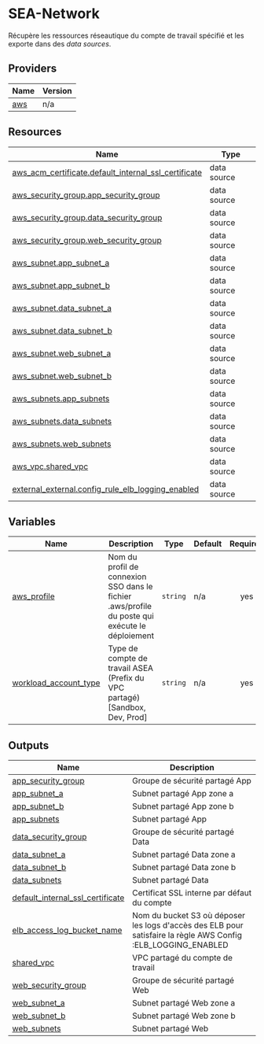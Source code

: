 # SEA-Network

Récupère les ressources réseautique du compte de travail spécifié et les exporte dans des *data sources*.

## Providers

| Name | Version |
|------|---------|
| <a name="provider_aws"></a> [aws](#provider\_aws) | n/a |

## Resources

| Name | Type |
|------|------|
| [aws_acm_certificate.default_internal_ssl_certificate](https://registry.terraform.io/providers/hashicorp/aws/latest/docs/data-sources/acm_certificate) | data source |
| [aws_security_group.app_security_group](https://registry.terraform.io/providers/hashicorp/aws/latest/docs/data-sources/security_group) | data source |
| [aws_security_group.data_security_group](https://registry.terraform.io/providers/hashicorp/aws/latest/docs/data-sources/security_group) | data source |
| [aws_security_group.web_security_group](https://registry.terraform.io/providers/hashicorp/aws/latest/docs/data-sources/security_group) | data source |
| [aws_subnet.app_subnet_a](https://registry.terraform.io/providers/hashicorp/aws/latest/docs/data-sources/subnet) | data source |
| [aws_subnet.app_subnet_b](https://registry.terraform.io/providers/hashicorp/aws/latest/docs/data-sources/subnet) | data source |
| [aws_subnet.data_subnet_a](https://registry.terraform.io/providers/hashicorp/aws/latest/docs/data-sources/subnet) | data source |
| [aws_subnet.data_subnet_b](https://registry.terraform.io/providers/hashicorp/aws/latest/docs/data-sources/subnet) | data source |
| [aws_subnet.web_subnet_a](https://registry.terraform.io/providers/hashicorp/aws/latest/docs/data-sources/subnet) | data source |
| [aws_subnet.web_subnet_b](https://registry.terraform.io/providers/hashicorp/aws/latest/docs/data-sources/subnet) | data source |
| [aws_subnets.app_subnets](https://registry.terraform.io/providers/hashicorp/aws/latest/docs/data-sources/subnets) | data source |
| [aws_subnets.data_subnets](https://registry.terraform.io/providers/hashicorp/aws/latest/docs/data-sources/subnets) | data source |
| [aws_subnets.web_subnets](https://registry.terraform.io/providers/hashicorp/aws/latest/docs/data-sources/subnets) | data source |
| [aws_vpc.shared_vpc](https://registry.terraform.io/providers/hashicorp/aws/latest/docs/data-sources/vpc) | data source |
| [external_external.config_rule_elb_logging_enabled](https://registry.terraform.io/providers/hashicorp/external/latest/docs/data-sources/external) | data source |

## Variables

| Name | Description | Type | Default | Required |
|------|-------------|------|---------|:--------:|
| <a name="input_aws_profile"></a> [aws\_profile](#input\_aws\_profile) | Nom du profil de connexion SSO dans le fichier .aws/profile du poste qui exécute le déploiement | `string` | n/a | yes |
| <a name="input_workload_account_type"></a> [workload\_account\_type](#input\_workload\_account\_type) | Type de compte de travail ASEA (Prefix du VPC partagé) [Sandbox, Dev, Prod] | `string` | n/a | yes |

## Outputs

| Name | Description |
|------|-------------|
| <a name="output_app_security_group"></a> [app\_security\_group](#output\_app\_security\_group) | Groupe de sécurité partagé App |
| <a name="output_app_subnet_a"></a> [app\_subnet\_a](#output\_app\_subnet\_a) | Subnet partagé App zone a |
| <a name="output_app_subnet_b"></a> [app\_subnet\_b](#output\_app\_subnet\_b) | Subnet partagé App zone b |
| <a name="output_app_subnets"></a> [app\_subnets](#output\_app\_subnets) | Subnet partagé App |
| <a name="output_data_security_group"></a> [data\_security\_group](#output\_data\_security\_group) | Groupe de sécurité partagé Data |
| <a name="output_data_subnet_a"></a> [data\_subnet\_a](#output\_data\_subnet\_a) | Subnet partagé Data zone a |
| <a name="output_data_subnet_b"></a> [data\_subnet\_b](#output\_data\_subnet\_b) | Subnet partagé Data zone b |
| <a name="output_data_subnets"></a> [data\_subnets](#output\_data\_subnets) | Subnet partagé Data |
| <a name="output_default_internal_ssl_certificate"></a> [default\_internal\_ssl\_certificate](#output\_default\_internal\_ssl\_certificate) | Certificat SSL interne par défaut du compte |
| <a name="output_elb_access_log_bucket_name"></a> [elb\_access\_log\_bucket\_name](#output\_elb\_access\_log\_bucket\_name) | Nom du bucket S3 où déposer les logs d'accès des ELB pour satisfaire la règle AWS Config :ELB\_LOGGING\_ENABLED |
| <a name="output_shared_vpc"></a> [shared\_vpc](#output\_shared\_vpc) | VPC partagé du compte de travail |
| <a name="output_web_security_group"></a> [web\_security\_group](#output\_web\_security\_group) | Groupe de sécurité partagé Web |
| <a name="output_web_subnet_a"></a> [web\_subnet\_a](#output\_web\_subnet\_a) | Subnet partagé Web zone a |
| <a name="output_web_subnet_b"></a> [web\_subnet\_b](#output\_web\_subnet\_b) | Subnet partagé Web zone b |
| <a name="output_web_subnets"></a> [web\_subnets](#output\_web\_subnets) | Subnet partagé Web |
